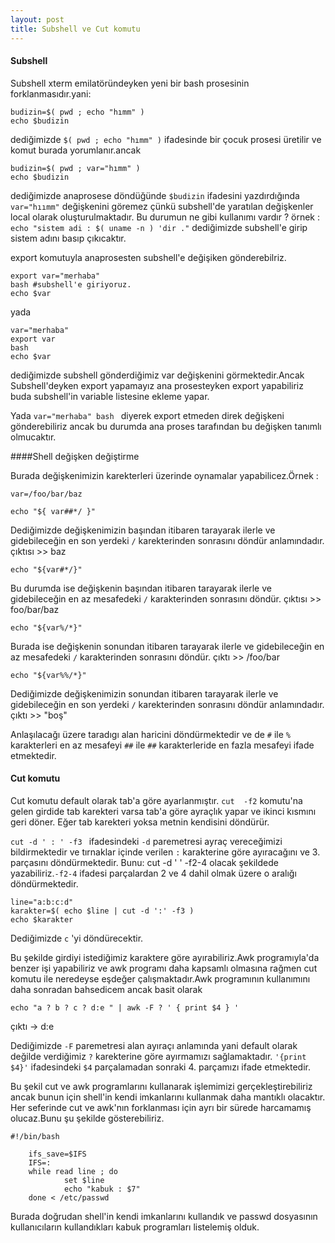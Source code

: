 ```yaml
---
layout: post
title: Subshell ve Cut komutu
---
```


#### Subshell

Subshell xterm emilatöründeyken yeni bir bash prosesinin forklanmasıdır.yani:
	
	budizin=$( pwd ; echo "hımm" )
	echo $budizin

dediğimizde `$( pwd ; echo "hımm" )` ifadesinde bir çocuk prosesi üretilir ve komut burada yorumlanır.ancak

	budizin=$( pwd ; var="hımm" )
	echo $budizin

dediğimizde anaprosese döndüğünde `$budizin` ifadesini yazdırdığında `var="hıımm"` değişkenini göremez çünkü
subshell'de yaratılan değişkenler local olarak oluşturulmaktadır.
Bu durumun ne gibi kullanımı vardır ?
örnek : `echo "sistem adi : $( uname -n ) 'dir ."`  dediğimizde subshell'e girip sistem adını basıp çıkıcaktır.


export komutuyla anaprosesten subshell'e değişiken gönderebilriz.
	
	export var="merhaba"
	bash #subshell'e giriyoruz.
	echo $var 

yada

	var="merhaba"
	export var
	bash
	echo $var

dediğimizde subshell gönderdiğimiz var değişkenini görmektedir.Ancak
Subshell'deyken export yapamayız ana prosesteyken export yapabiliriz buda subshell'in variable listesine ekleme yapar.

Yada `var="merhaba" bash ` diyerek export etmeden direk değişkeni gönderebiliriz ancak bu durumda ana proses tarafından bu değişken tanımlı olmucaktır.

####Shell değişken değiştirme

Burada değişkenimizin karekterleri üzerinde oynamalar yapabilicez.Örnek :

	var=/foo/bar/baz

	echo "${ var##*/ }"

Dediğimizde değişkenimizin başından itibaren tarayarak ilerle ve gidebileceğin en son yerdeki `/` karekterinden sonrasını döndür anlamındadır.
çıktısı >> baz

	echo "${var#*/}"

Bu durumda ise değişkenin başından itibaren tarayarak ilerle ve gidebileceğin en az mesafedeki `/` karakterinden sonrasını döndür.
çıktısı >> foo/bar/baz 

	echo "${var%/*}"

Burada ise değişkenin sonundan itibaren tarayarak ilerle ve gidebileceğin en az mesafedeki `/` karakterinden sonrasını döndür.
çıktı >> /foo/bar

	echo "${var%%/*}"

Dediğimizde değişkenimizin sonundan itibaren tarayarak ilerle ve gidebileceğin en son yerdeki `/` karekterinden sonrasını döndür anlamındadır.
çıktı >> "boş"

Anlaşılacağı üzere taradıgı alan haricini döndürmektedir ve de `#` ile `%` karakterleri en az mesafeyi `##` ile `##` karakterleride en fazla mesafeyi ifade etmektedir.



#### Cut komutu

Cut komutu default olarak tab'a göre ayarlanmıştır. `cut  -f2` komutu'na gelen girdide tab karekteri varsa tab'a göre ayraçlık yapar ve ikinci kısmını geri döner.
Eğer tab karekteri yoksa metnin kendisini döndürür.

`cut -d ' : ' -f3 ` ifadesindeki `-d` paremetresi ayraç vereceğimizi bildirmektedir ve tırnaklar içinde verilen `:`  karakterine göre ayıracağını ve 3. parçasını döndürmektedir.
Bunu:
	cut -d ' ' -f2-4
olacak şekildede yazabiliriz.`-f2-4` ifadesi parçalardan 2 ve 4 dahil olmak üzere o aralığı döndürmektedir.

	line="a:b:c:d"
	karakter=$( echo $line | cut -d ':' -f3 )
	echo $karakter 
Dediğimizde `c` 'yi döndürecektir.

Bu şekilde girdiyi istediğimiz karaktere göre ayırabiliriz.Awk programıyla'da benzer işi yapabiliriz ve awk programı daha kapsamlı olmasına rağmen cut komutu ile neredeyse 
eşdeğer çalışmaktadır.Awk programının kullanımını daha sonradan bahsedicem ancak basit olarak 

	echo "a ? b ? c ? d:e " | awk -F ? ' { print $4 } '
çıktı -> d:e

Dediğimizde `-F` paremetresi alan ayıraçı anlamında yani default olarak değilde verdiğimiz `?` karekterine göre ayırmamızı sağlamaktadır.
`'{print $4}'` ifadesindeki `$4` parçalamadan sonraki 4. parçamızı ifade etmektedir.

Bu şekil cut ve awk programlarını kullanarak işlemimizi gerçekleştirebiliriz ancak bunun için shell'in kendi imkanlarını kullanmak daha mantıklı olacaktır.
Her seferinde cut ve awk'nın forklanması için ayrı bir sürede harcamamış olucaz.Bunu şu şekilde gösterebiliriz.

	#!/bin/bash

        ifs_save=$IFS
        IFS=:
        while read line ; do
                set $line
                echo "kabuk : $7"
        done < /etc/passwd

Burada doğrudan shell'in kendi imkanlarını kullandık ve passwd dosyasının kullanıcıların kullandıkları kabuk programları listelemiş olduk.


